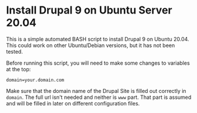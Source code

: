# Install Drupal 9 on Ubuntu Server 20.04

This is a simple automated BASH script to install Drupal 9 on Ubuntu 20.04.  This could work on other Ubuntu/Debian versions, but it has not been tested.

Before running this script, you will need to make some changes to variables at the top:
```
domain=your.domain.com
```

Make sure that the domain name of the Drupal Site is filled out correctly in `domain`.  The full url isn't needed and neither is `www` part.  That part is assumed and will be filled in later on different configuration files.
